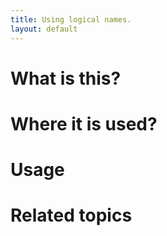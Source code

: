 ```yaml
---
title: Using logical names.
layout: default
---
```


# What is this?

# Where it is used?

# Usage

# Related topics